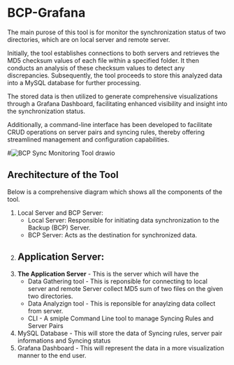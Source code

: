 # BCP-Grafana

The main purose of this tool is for monitor the synchronization status of two directories, which are on local server and remote server.

Initially, the tool establishes connections to both servers and retrieves the MD5 checksum values of each file within a specified folder. It then conducts an analysis of these checksum values to detect any discrepancies. Subsequently, the tool proceeds to store this analyzed data into a MySQL database for further processing.

The stored data is then utilized to generate comprehensive visualizations through a Grafana Dashboard, facilitating enhanced visibility and insight into the synchronization status.

Additionally, a command-line interface has been developed to facilitate CRUD operations on server pairs and syncing rules, thereby offering streamlined management and configuration capabilities.

#![BCP Sync Monitoring Tool drawio](https://github.com/PasinduBhagya/BCP-Grafana/assets/63937160/4e2a7c8f-9137-4e29-9b7d-8e68d2db936a)

## Arechitecture of the Tool

Below is a comprehensive diagram which shows all the components of the tool.

1. Local Server and BCP Server:
    - Local Server: Responsible for initiating data synchronization to the Backup (BCP) Server.
    - BCP Server: Acts as the destination for synchronized data.
2. Application Server:
   -   
5. **The Application Server** - This is the server which will have the
   - Data Gathering tool - This is reponsible for connecting to local server and remote Server collect MD5 sum of two files on the given two directories.
   - Data Analyzign tool - This is reponsible for anaylzing data collect from server.
   - CLI - A smiple Command Line tool to manage Syncing Rules and Server Pairs
6. MySQL Database - This will store the data of Syncing rules, server pair informations and Syncing status
7. Grafana Dashboard - This will represent the data in a more visualization manner to the end user.
   
